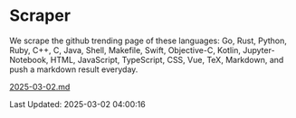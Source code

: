 # Scraper

We scrape the github trending page of these languages: Go, Rust, Python, Ruby, C++, C, Java, Shell, Makefile, Swift, Objective-C, Kotlin, Jupyter-Notebook, HTML, JavaScript, TypeScript, CSS, Vue, TeX, Markdown, and push a markdown result everyday.

[2025-03-02.md](https://github.com/yangwenmai/github-trending-backup/blob/master/2025-03-02.md)

Last Updated: 2025-03-02 04:00:16